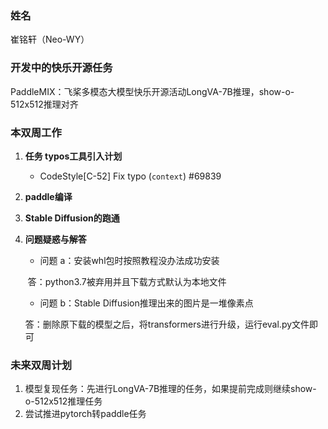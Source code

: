 ### 姓名

崔铭轩（Neo-WY）

### 开发中的快乐开源任务

PaddleMIX：飞桨多模态大模型快乐开源活动LongVA-7B推理，show-o-512x512推理对齐

### 本双周工作

1. **任务 typos工具引入计划**

   - CodeStyle[C-52] Fix typo (`context`) #69839

2. **paddle编译**

3. **Stable Diffusion的跑通**

4. **问题疑惑与解答**

   - 问题 a：安装whl包时按照教程没办法成功安装

   ​       答：python3.7被弃用并且下载方式默认为本地文件

   - 问题 b：Stable Diffusion推理出来的图片是一堆像素点

   ​       答：删除原下载的模型之后，将transformers进行升级，运行eval.py文件即可


### 未来双周计划

1. 模型复现任务：先进行LongVA-7B推理的任务，如果提前完成则继续show-o-512x512推理任务
2. 尝试推进pytorch转paddle任务

